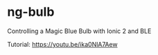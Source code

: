 # ng-bulb
Controlling a Magic Blue Bulb with Ionic 2 and BLE

Tutorial: https://youtu.be/ika0NlA7Aew

